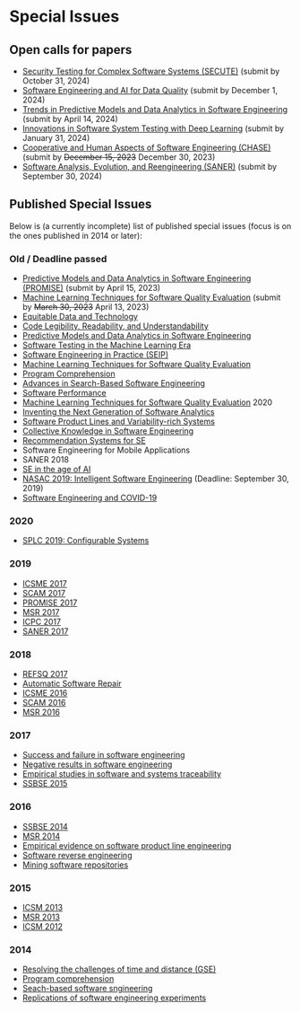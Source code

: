 # Special Issues

## Open calls for papers
- [Security Testing for Complex Software Systems (SECUTE)](2024_SI_SECUTE.md) (submit by October 31, 2024)
- [Software Engineering and AI for Data Quality](2024_SI_SEA4DQ.md) (submit by December 1, 2024)
- [Trends in Predictive Models and Data Analytics in Software Engineering](2023_SI_PROMISE.md) (submit by April 14, 2024)
- [Innovations in Software System Testing with Deep Learning](2023_Innovations_in_Software_System_Testing_with_Deep_Learning.md) (submit by January 31, 2024)
- [Cooperative and Human Aspects of Software Engineering (CHASE)](2023_SI_CHASE.md) (submit by ~~December 15, 2023~~ December 30, 2023)
- [Software Analysis, Evolution, and Reengineering (SANER)](2024_SI_SANER24.md) (submit by September 30, 2024)

## Published Special Issues

Below is (a currently incomplete) list of published special issues (focus is on the ones published in 2014 or later):

### Old / Deadline passed
- [Predictive Models and Data Analytics in Software Engineering (PROMISE)](2022_SI_PROMISE.md) (submit by April 15, 2023)
- [Machine Learning Techniques for Software Quality Evaluation](2022_SI_ML_in_SWQualEval.md) (submit by ~~March 30, 2023~~ April 13, 2023)
- [Equitable Data and Technology](2022_Equitable_Data_and_Technology.md)
- [Code Legibility, Readability, and Understandability](2022_Code_Legibility_Readability_and_Understandability.md)
- [Predictive Models and Data Analytics in Software Engineering](2021_Predictive_Models_and_Data_Analytics_in_Software_Engineering.md)
- [Software Testing in the Machine Learning Era](2021_Software_Testing_in_the_Machine_Learning_Era.md)
- [Software Engineering in Practice (SEIP)](2020_SI_SE_in_Practice.md)
- [Machine Learning Techniques for Software Quality Evaluation](2021_SI_ML_in_SWQualEval.md)
- [Program Comprehension](2021_Program_Comprehension.md)
- [Advances in Search-Based Software Engineering](2021_Advances_in_SBSE.md)
- [Software Performance](2021_Software_Performance.md)
- [Machine Learning Techniques for Software Quality Evaluation](2020_SI_ML_in_SWQualEval.md) 2020
- [Inventing the Next Generation of Software Analytics](2021_Inventing_the_Next_Generation_of_Software_Analytics.md)
- [Software Product Lines and Variability-rich Systems](2021_Software_Product_Lines_and_Variability-rich_Systems.md)
- [Collective Knowledge in Software Engineering](2020_Collective_Knowledge_in_Software_Engineering.md)
- [Recommendation Systems for SE](2020_SI_on_Recommendation_Systems_for_SE.md)
- Software Engineering for Mobile Applications
- SANER 2018
- [SE in the age of AI](2019_SE_in_the_age_of_AI.md)
- [NASAC 2019: Intelligent Software Engineering](http://nasac2019.zju.edu.cn/intelligent.html) (Deadline: September 30, 2019)
- [Software Engineering and COVID-19](2020_SE_and_COVID-19.md)

### 2020
- [SPLC 2019: Configurable Systems](https://link.springer.com/journal/10664/topicalCollection/AC_3ba22f0f9abaf89baba241230058512d)

### 2019
- [ICSME 2017](https://link.springer.com/article/10.1007/s10664-019-09740-7)
- [SCAM 2017](https://link.springer.com/article/10.1007/s10664-019-09745-2)
- [PROMISE 2017](https://link.springer.com/article/10.1007/s10664-019-09746-1)
- [MSR 2017](https://link.springer.com/article/10.1007/s10664-019-09724-7)
- [ICPC 2017](https://link.springer.com/article/10.1007/s10664-018-9662-1)
- [SANER 2017](https://link.springer.com/article/10.1007/s10664-018-9678-6)

### 2018
- [REFSQ 2017](https://link.springer.com/article/10.1007/s10664-018-9624-7)
- [Automatic Software Repair](https://link.springer.com/article/10.1007/s10664-018-9632-7)
- [ICSME 2016](https://link.springer.com/article/10.1007/s10664-018-9631-8)
- [SCAM 2016](https://link.springer.com/article/10.1007/s10664-018-9610-0)
- [MSR 2016](https://link.springer.com/article/10.1007/s10664-018-9612-y)

### 2017
- [Success and failure in software engineering](https://link.springer.com/article/10.1007/s10664-017-9505-5)
- [Negative results in software engineering](https://link.springer.com/article/10.1007/s10664-017-9498-0)
- [Empirical studies in software and systems traceability](https://link.springer.com/article/10.1007/s10664-017-9509-1)
- [SSBSE 2015](https://link.springer.com/article/10.1007/s10664-017-9504-6)

### 2016
- [SSBSE 2014](https://link.springer.com/article/10.1007/s10664-016-9474-0)
- [MSR 2014](https://link.springer.com/article/10.1007/s10664-016-9450-8)
- [Empirical evidence on software product line engineering](https://link.springer.com/article/10.1007/s10664-016-9439-3)
- [Software reverse engineering](https://link.springer.com/article/10.1007/s10664-016-9433-9)
- [Mining software repositories](https://link.springer.com/article/10.1007/s10664-016-9428-6)

### 2015
- [ICSM 2013](https://link.springer.com/article/10.1007/s10664-015-9398-0)
- [MSR 2013](https://link.springer.com/article/10.1007/s10664-015-9383-7)
- [ICSM 2012](https://link.springer.com/article/10.1007/s10664-015-9382-8)

### 2014
- [Resolving the challenges of time and distance (GSE)](https://link.springer.com/article/10.1007/s10664-014-9309-9)
- [Program comprehension](https://link.springer.com/article/10.1007/s10664-014-9329-5)
- [Seach-based software sngineering](https://link.springer.com/article/10.1007/s10664-014-9310-3)
- [Replications of software engineering experiments](https://link.springer.com/article/10.1007/s10664-013-9290-8)
